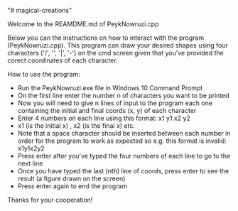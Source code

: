 "# magical-creations" 

Welcome to the REAMDME.md of PeykNowruzi.cpp

Below you can the instructions on how to interact with the program (PeykNowruzi.cpp).
This program can draw your desired shapes using four characters ('/', '\', '|', '-') on the cmd screen given that you've provided the corect coordinates of each character.


How to use the program:
- Run the PeykNowruzi.exe file in Windows 10 Command Prompt
- On the first line enter the number n of characters you want to be printed
- Now you will need to give n lines of input to the program each one containing the initial and final coords (x, y) of each character
- Enter 4 numbers on each line using this format: x1 y1 x2 y2
- x1 (is the initial x) , x2 (is the final x) etc.
- Note that a space character should be inserted between each number in order for the program to work as expected so e.g. this format is invalid: x1y1x2y2
- Press enter after you've typed the four numbers of each line to go to the next line
- Once you have typed the last (nth) line of coords, press enter to see the result (a figure drawn on the screen)
- Press enter again to end the program


Thanks for your cooperation!
